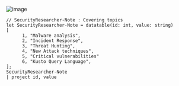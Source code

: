 
![image](https://user-images.githubusercontent.com/120234772/226846312-22db555b-1bc7-4e8f-a040-a76814a66d66.png)

```kql      
// SecurityResearcher-Note : Covering topics
let SecurityResearcher-Note = datatable(id: int, value: string)
[
      1, "Malware analysis", 
      2, "Incident Response", 
      3, "Threat Hunting", 
      4, "New Attack techniques",
      5, "Critical vulnerabilities"
      6, "Kusto Query Language", 
];
SecurityResearcher-Note
| project id, value
```
